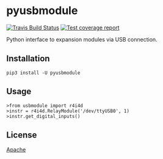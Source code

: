 pyusbmodule
===========

[![Travis Build Status](https://travis-ci.org/laigui/pyusbmodule.svg?branch=master)](https://travis-ci.org/laigui/pyusbmodule) 
[![Test coverage report](https://codecov.io/gh/laigui/pyusbmodule/coverage.svg?branch=master)](https://codecov.io/gh/laigui/pyusbmodule) 

Python interface to expansion modules via USB connection.


## Installation

```
pip3 install -U pyusbmodule
```


## Usage

```
>from usbmodule import r4i4d
>instr = r4i4d.RelayModule('/dev/ttyUSB0', 1) 
>instr.get_digital_inputs()
```

## License

[Apache](http://www.apache.org/licenses/LICENSE-2.0)

